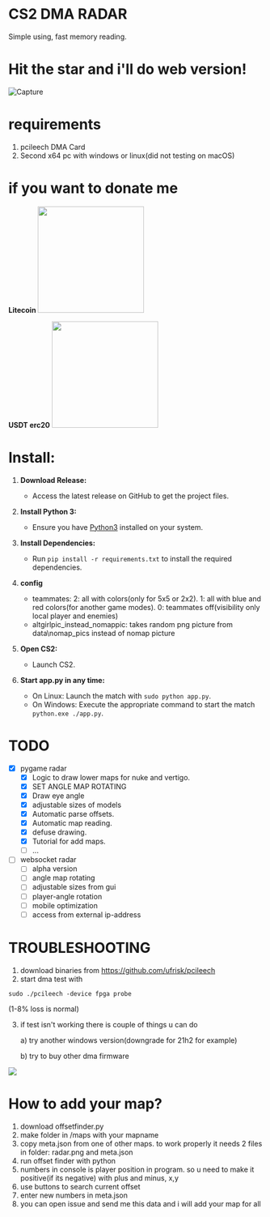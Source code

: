 
# CS2 DMA RADAR
Simple using, fast memory reading.

# Hit the star and i'll do web version!
![Capture](https://github.com/meanwhiletothestars/CS2_DMA_Radar/blob/main/testing/preview.gif)
# requirements
1. pcileech DMA Card
2. Second x64 pc with windows or linux(did not testing on macOS)

# if you want to donate me
**Litecoin**
<img src="https://github.com/meanwhiletothestars/CS2_DMA_Radar/blob/main/testing/ltc.jpg" width="210px">

**USDT erc20**
<img src="https://github.com/meanwhiletothestars/CS2_DMA_Radar/blob/main/testing/usdt.jpg" width="210px">

# Install:
1. **Download Release:**
   - Access the latest release on GitHub to get the project files.

2. **Install Python 3:**
   - Ensure you have [Python3](https://www.python.org/downloads/) installed on your system.

3. **Install Dependencies:**
   - Run `pip install -r requirements.txt` to install the required dependencies.

4. **config**
   - teammates: 2: all with colors(only for 5x5 or 2x2). 1: all with blue and red colors(for another game modes). 0: teammates off(visibility only local player and enemies)
   - altgirlpic_instead_nomappic: takes random png picture from data\nomap_pics instead of nomap picture
     
6. **Open CS2:**
   - Launch CS2.

7. **Start app.py in any time:**
   - On Linux: Launch the match with `sudo python app.py`.
   - On Windows: Execute the appropriate command to start the match `python.exe ./app.py`.

# TODO
- [x] pygame radar
   - [x] Logic to draw lower maps for nuke and vertigo.
   - [x] SET ANGLE MAP ROTATING
   - [x] Draw eye angle
   - [x] adjustable sizes of models
   - [x] Automatic parse offsets.
   - [x] Automatic map reading.
   - [x] defuse drawing.
   - [x] Tutorial for add maps.
   - [ ] ...
- [ ] websocket radar
   - [ ] alpha version
   - [ ] angle map rotating
   - [ ] adjustable sizes from gui
   - [ ] player-angle rotation
   - [ ] mobile optimization
   - [ ] access from external ip-address

# TROUBLESHOOTING
1. download binaries from https://github.com/ufrisk/pcileech
2. start dma test with
```
sudo ./pcileech -device fpga probe
```
(1-8% loss is normal)

3. if test isn't working there is couple of things u can do

   a) try another windows version(downgrade for 21h2 for example)
   
   b) try to buy other dma firmware

![](https://view-counter.tobyhagan.com/?user={meanwhiletothestars}/{CS2_DMA_Radar})

# How to add your map?
   1. download offsetfinder.py
   2. make folder in /maps with your mapname
   3. copy meta.json from one of other maps. to work properly it needs 2 files in folder: radar.png and meta.json
   4. run offset finder with python
   5. numbers in console is player position in program. so u need to make it positive(if its negative) with plus and minus, x,y
   6. use buttons to search current offset
   7. enter new numbers in meta.json
   8. you can open issue and send me this data and i will add your map for all

